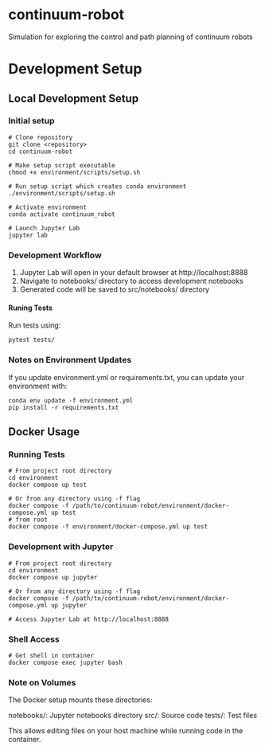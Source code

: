 # continuum-robot
Simulation for exploring the control and path planning of continuum robots


# Development Setup

## Local Development Setup

### Initial setup

```
# Clone repository
git clone <repository>
cd continuum-robot

# Make setup script executable
chmod +x environment/scripts/setup.sh

# Run setup script which creates conda environment
./environment/scripts/setup.sh

# Activate environment
conda activate continuum_robot

# Launch Jupyter Lab
jupyter lab
```

### Development Workflow

1. Jupyter Lab will open in your default browser at http://localhost:8888
2. Navigate to notebooks/ directory to access development notebooks
3. Generated code will be saved to src/notebooks/ directory

#### Runing Tests
Run tests using:
```
pytest tests/
```

### Notes on Environment Updates

If you update environment.yml or requirements.txt, you can update your environment with:
```
conda env update -f environment.yml
pip install -r requirements.txt
```

## Docker Usage

### Running Tests

```
# From project root directory
cd environment
docker compose up test

# Or from any directory using -f flag
docker compose -f /path/to/continuum-robot/environment/docker-compose.yml up test
# from root
docker compose -f environment/docker-compose.yml up test
```

### Development with Jupyter
```
# From project root directory
cd environment
docker compose up jupyter

# Or from any directory using -f flag
docker compose -f /path/to/continuum-robot/environment/docker-compose.yml up jupyter

# Access Jupyter Lab at http://localhost:8888
```

### Shell Access
```
# Get shell in container
docker compose exec jupyter bash
```

### Note on Volumes
The Docker setup mounts these directories:

notebooks/: Jupyter notebooks directory
src/: Source code
tests/: Test files

This allows editing files on your host machine while running code in the container.
